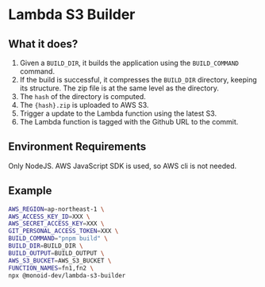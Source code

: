 # Lambda S3 Builder

## What it does?

1. Given a `BUILD_DIR`, it builds the application using the `BUILD_COMMAND` command.
2. If the build is successful, it compresses the `BUILD_DIR` directory, keeping its structure. The zip file is at the same level as the directory.
3. The `hash` of the directory is computed.
4. The `{hash}.zip` is uploaded to AWS S3.
5. Trigger a update to the Lambda function using the latest S3.
6. The Lambda function is tagged with the Github URL to the commit.

## Environment Requirements

Only NodeJS. AWS JavaScript SDK is used, so AWS cli is not needed.

## Example

```bash
AWS_REGION=ap-northeast-1 \
AWS_ACCESS_KEY_ID=XXX \
AWS_SECRET_ACCESS_KEY=XXX \
GIT_PERSONAL_ACCESS_TOKEN=XXX \
BUILD_COMMAND="pnpm build" \
BUILD_DIR=BUILD_DIR \
BUILD_OUTPUT=BUILD_OUTPUT \
AWS_S3_BUCKET=AWS_S3_BUCKET \
FUNCTION_NAMES=fn1,fn2 \
npx @monoid-dev/lambda-s3-builder
```
